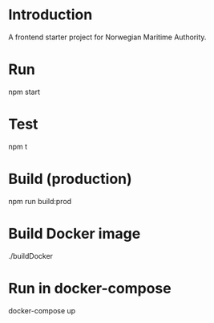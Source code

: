# Introduction 
A frontend starter project for Norwegian Maritime Authority.

# Run
npm start

# Test
npm t

# Build (production)
npm run build:prod

# Build Docker image
./buildDocker

# Run in docker-compose
docker-compose up

